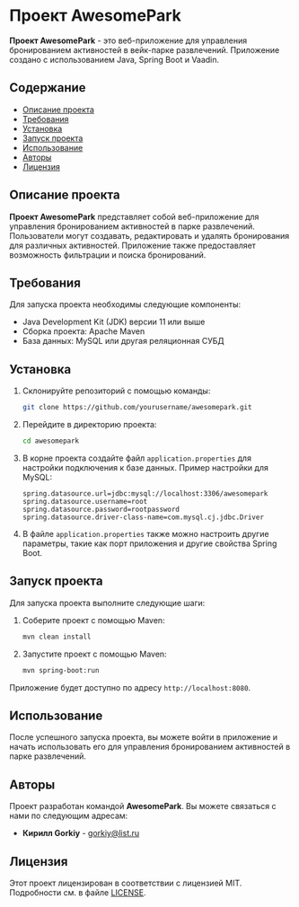 
# Проект AwesomePark

**Проект AwesomePark** - это веб-приложение для управления бронированием активностей в вейк-парке развлечений. Приложение создано с использованием Java, Spring Boot и Vaadin.

## Содержание

- [Описание проекта](#описание-проекта)
- [Требования](#требования)
- [Установка](#установка)
- [Запуск проекта](#запуск-проекта)
- [Использование](#использование)
- [Авторы](#авторы)
- [Лицензия](#лицензия)

## Описание проекта

**Проект AwesomePark** представляет собой веб-приложение для управления бронированием активностей в парке развлечений. Пользователи могут создавать, редактировать и удалять бронирования для различных активностей. Приложение также предоставляет возможность фильтрации и поиска бронирований.

## Требования

Для запуска проекта необходимы следующие компоненты:

- Java Development Kit (JDK) версии 11 или выше
- Сборка проекта: Apache Maven
- База данных: MySQL или другая реляционная СУБД

## Установка

1. Склонируйте репозиторий с помощью команды:

   ```bash
   git clone https://github.com/yourusername/awesomepark.git
   ```

2. Перейдите в директорию проекта:

   ```bash
   cd awesomepark
   ```

3. В корне проекта создайте файл `application.properties` для настройки подключения к базе данных. Пример настройки для MySQL:

   ```properties
   spring.datasource.url=jdbc:mysql://localhost:3306/awesomepark
   spring.datasource.username=root
   spring.datasource.password=rootpassword
   spring.datasource.driver-class-name=com.mysql.cj.jdbc.Driver
   ```

4. В файле `application.properties` также можно настроить другие параметры, такие как порт приложения и другие свойства Spring Boot.

## Запуск проекта

Для запуска проекта выполните следующие шаги:

1. Соберите проект с помощью Maven:

   ```bash
   mvn clean install
   ```

2. Запустите проект с помощью Maven:

   ```bash
   mvn spring-boot:run
   ```

Приложение будет доступно по адресу `http://localhost:8080`.

## Использование

После успешного запуска проекта, вы можете войти в приложение и начать использовать его для управления бронированием активностей в парке развлечений.

## Авторы

Проект разработан командой **AwesomePark**. Вы можете связаться с нами по следующим адресам:

- **Кирилл Gorkiy** - gorkiy@list.ru

## Лицензия

Этот проект лицензирован в соответствии с лицензией MIT. Подробности см. в файле [LICENSE](LICENSE).

